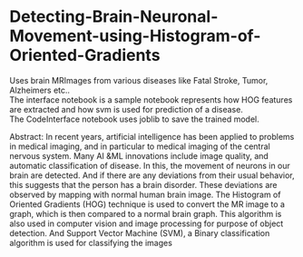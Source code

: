 # Detecting-Brain-Neuronal-Movement-using-Histogram-of-Oriented-Gradients
Uses brain MRImages from various diseases like Fatal Stroke, Tumor, Alzheimers etc..
<br>The interface notebook is a sample notebook represents how HOG features are extracted and how svm is used for prediction of a disease.<br>
The CodeInterface notebook uses joblib to save the trained model.

<p> Abstract:
In recent years, artificial intelligence has been applied to problems in medical imaging, and in particular to medical imaging of the central nervous system. Many AI &ML innovations include image quality, and automatic classification of disease. In this, the movement of neurons in our brain are detected. And if there are any deviations from their usual behavior, this suggests that the person has a brain disorder. These deviations are observed by mapping with normal human brain image. The Histogram of Oriented Gradients (HOG) technique is used to convert the MR image to a graph, which is then compared to a normal brain graph. This algorithm is also used in computer vision and image processing for purpose of object detection. And Support Vector Machine (SVM), a Binary classification algorithm is used for classifying the images</p>
